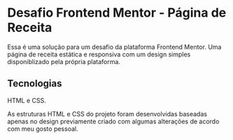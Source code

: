 
# Desafio Frontend Mentor - Página de Receita

Essa é uma solução para um desafio da plataforma Frontend Mentor. Uma página de receita estática e responsiva com um design simples disponiblizado pela própria plataforma.

## Tecnologias
HTML e CSS.

As estruturas HTML e CSS do projeto foram desenvolvidas baseadas apenas no design previamente criado com algumas alterações de acordo com meu gosto pessoal.
